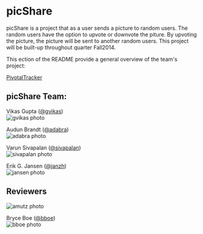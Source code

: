 # picShare 

picShare is a project that as a user sends a picture to random users. The random users have the option to upvote or downvote the piture.
By upvoting the picture, the picture will be sent to another random users.
This project will be built-up throughout quarter Fall2014.

This ection of the README provide a general overview of the team's project: 

[PivotalTracker](https://www.pivotaltracker.com/n/projects/1193864)

## picShare Team: 

Vikas Gupta ([@gvikas](https://github.com/gvikas))  
![gvikas photo](https://avatars3.githubusercontent.com/u/3737348?v=2&s=120)

Audun Brandt ([@adabra](https://github.com/adabra))  
![adabra photo](https://avatars3.githubusercontent.com/u/3696402?v=2&s=120)

Varun Sivapalan ([@sivapalan](https://github.com/sivapalan/))  
![sivapalan photo](https://avatars2.githubusercontent.com/u/5470233?v=2&s=120)

Erik G. Jansen ([@janzh](https://github.com/janzh/))  
![jansen photo](https://avatars3.githubusercontent.com/u/3796719?v=2&s=120)

## Reviewers
  
![amutz photo](https://avatars3.githubusercontent.com/u/919763?v=2&s=120)


Bryce Boe ([@bboe](https://github.com/bboe/))  
![bboe photo](https://avatars3.githubusercontent.com/u/48100?s=120)
